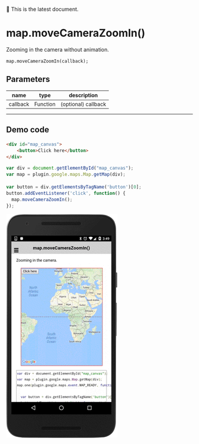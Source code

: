 :green_heart: This is the latest document.

# map.moveCameraZoomIn()

Zooming in the camera without animation.

```
map.moveCameraZoomIn(callback);
```

## Parameters

name     | type      | description
---------|-----------|----------------------
callback | Function  | (optional) callback
--------------------------------------------

## Demo code

```html
<div id="map_canvas">
    <button>Click here</button>
</div>
```

```js
var div = document.getElementById("map_canvas");
var map = plugin.google.maps.Map.getMap(div);

var button = div.getElementsByTagName('button')[0];
button.addEventListener('click', function() {
  map.moveCameraZoomIn();
});
```

![](image.gif)

